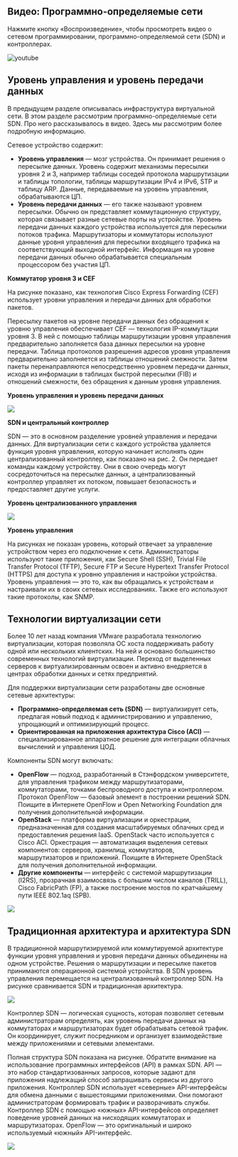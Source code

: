 <!-- 13.4.1 -->
## Видео: Программно-определяемые сети

Нажмите кнопку «Воспроизведение», чтобы просмотреть видео о сетевом программировании, программно-определяемой сети (SDN) и контроллерах.

![youtube](https://www.youtube.com/watch?v=_ivjNF93RcE)

<!-- 13.4.2 -->
## Уровень управления и уровень передачи данных

В предыдущем разделе описывалась инфраструктура виртуальной сети. В этом разделе рассмотрим программно-определяемые сети SDN. Про него рассказывалось в видео. Здесь мы рассмотрим более подробную информацию.

Сетевое устройство содержит:

* **Уровень управления**  — мозг устройства. Он принимает решения о пересылке данных. Уровень содержит механизмы пересылки уровня 2 и 3, например таблицы соседей протокола маршрутизации и таблицы топологии, таблицы маршрутизации IPv4 и IPv6, STP и таблицу ARP. Данные, передаваемые на уровень управления, обрабатываются ЦП.
* **Уровень передачи данных**  — его также называют уровнем пересылки. Обычно он представляет коммутационную структуру, которая связывает разные сетевые порты на устройстве. Уровень передачи данных каждого устройства используется для пересылки потоков трафика. Маршрутизаторы и коммутаторы используют данные уровня управления для пересылки входящего трафика на соответствующий выходной интерфейс. Информация на уровне передачи данных обычно обрабатывается специальным процессором без участия ЦП.

**Коммутатор уровня 3 и CEF**

На рисунке показано, как технология Cisco Express Forwarding (CEF) использует уровни управления и передачи данных для обработки пакетов.

Пересылку пакетов на уровне передачи данных без обращения к уровню управления обеспечивает CEF — технология IP-коммутации уровня 3. В ней с помощью таблицы маршрутизации уровня управления предварительно заполняется база данных пересылки на уровне передачи. Таблица протоколов разрешения адресов уровня управления предварительно заполняется из таблицы отношений смежности. Затем пакеты перенаправляются непосредственно уровнем передачи данных, исходя из информации в таблицах быстрой пересылки (FIB) и отношений смежности, без обращения к данным уровня управления.

**Уровень управления и уровень передачи данных**

![](./assets/13.4.2-1.svg)
<!-- /courses/ensa-dl/ae8eb398-34fd-11eb-ba19-f1886492e0e4/aeb686e0-34fd-11eb-ba19-f1886492e0e4/assets/c715bb00-1c46-11ea-af56-e368b99e9723.svg -->

**SDN и центральный контроллер**

SDN — это в основном разделение уровней управления и передачи данных. Для виртуализации сети с каждого устройства удаляется функция уровня управления, которую начинает исполнять один централизованный контроллер, как показано на рис. 2. Он передает команды каждому устройству. Они в свою очередь могут сосредоточиться на пересылке данных, а централизованный контроллер управляет их потоком, повышает безопасность и предоставляет другие услуги.

**Уровень централизованного управления**

![](./assets/13.4.2-2.svg)
<!-- /courses/ensa-dl/ae8eb398-34fd-11eb-ba19-f1886492e0e4/aeb686e0-34fd-11eb-ba19-f1886492e0e4/assets/c7160922-1c46-11ea-af56-e368b99e9723.svg -->

**Уровень управления**

<!-- 13.4.3 -->
На рисунках не показан уровень, который отвечает за управление устройством через его подключение к сети. Администраторы используют такие приложения, как Secure Shell (SSH), Trivial File Transfer Protocol (TFTP), Secure FTP и Secure Hypertext Transfer Protocol (HTTPS) для доступа к уровню управления и настройки устройства. Уровень управления — это то, как вы обращались к устройствам и настраивали их в своих сетевых исследованиях. Также его используют такие протоколы, как SNMP.

<!-- 13.4.3 -->
## Технологии виртуализации сети

Более 10 лет назад компания VMware разработала технологию виртуализации, которая позволяла ОС хоста поддерживать работу одной или нескольких клиентских. На ней и основано большинство современных технологий виртуализации. Переход от выделенных серверов к виртуализированным освоен и активно внедряется в центрах обработки данных и сетях предприятий.

Для поддержки виртуализации сети разработаны две основные сетевые архитектуры:

* **Программно-определяемая сеть (SDN)**  — виртуализирует сеть, предлагая новый подход к администрированию и управлению, упрощающий и оптимизирующий процесс.
* **Ориентированная на приложения архитектура Cisco (ACI)**  — специализированное аппаратное решение для интеграции облачных вычислений и управления ЦОД.

Компоненты SDN могут включать:

* **OpenFlow**  — подход, разработанный в Стэнфордском университете, для управления трафиком между маршрутизаторами, коммутаторами, точками беспроводного доступа и контроллером. Протокол OpenFlow — базовый элемент в построении решений SDN. Поищите в Интернете OpenFlow и Open Networking Foundation для получения дополнительной информации.
* **OpenStack** — платформа виртуализации и оркестрации, предназначенная для создания масштабируемых облачных сред и предоставления решения IaaS. OpenStack часто используется с Cisco ACI. Оркестрация — автоматизация выделения сетевых компонентов: серверов, хранилищ, коммутаторов, маршрутизаторов и приложений. Поищите в Интернете OpenStack для получения дополнительной информации.
* **Другие компоненты**  — интерфейс с системой маршрутизации (I2RS), прозрачная взаимосвязь с большим числом каналов (TRILL), Cisco FabricPath (FP), а также построение мостов по кратчайшему пути IEEE 802.1aq (SPB).

![](./assets/13.4.3.png)
<!-- /courses/ensa-dl/ae8eb398-34fd-11eb-ba19-f1886492e0e4/aeb686e0-34fd-11eb-ba19-f1886492e0e4/assets/c7167e54-1c46-11ea-af56-e368b99e9723.svg -->

<!-- 13.4.4 -->
## Традиционная архитектура и архитектура SDN

В традиционной маршрутизируемой или коммутируемой архитектуре функции уровня управления и уровня передачи данных объединены на одном устройстве. Решения о маршрутизации и пересылке пакетов принимаются операционной системой устройства. В SDN уровень управления перемещается на централизованный контроллер SDN. На рисунке сравнивается SDN и традиционная архитектура.

![](./assets/13.4.4-1.svg)
<!-- /courses/ensa-dl/ae8eb398-34fd-11eb-ba19-f1886492e0e4/aeb686e0-34fd-11eb-ba19-f1886492e0e4/assets/c716f381-1c46-11ea-af56-e368b99e9723.svg -->

Контроллер SDN — логическая сущность, которая позволяет сетевым администраторам определять, как уровень передачи данных на коммутаторах и маршрутизаторах будет обрабатывать сетевой трафик. Он координирует, служит посредником и организует взаимодействие между приложениями и сетевыми элементами.

Полная структура SDN показана на рисунке. Обратите внимание на использование программных интерфейсов (API) в рамках SDN. API — это набор стандартизованных запросов, которые задают для приложения надлежащий способ запрашивать сервисы из другого приложения. Контроллер SDN использует «северные» API-интерфейсы для обмена данными с вышестоящими приложениями. Они помогают администраторам формировать трафик и разворачивать службы. Контроллер SDN с помощью «южных» API-интерфейсов определяет поведение уровней данных на нисходящих коммутаторах и маршрутизаторах. OpenFlow — это оригинальный и широко используемый «южный» API-интерфейс.

![](./assets/13.4.4-2.svg)
<!-- /courses/ensa-dl/ae8eb398-34fd-11eb-ba19-f1886492e0e4/aeb686e0-34fd-11eb-ba19-f1886492e0e4/assets/c717b6d0-1c46-11ea-af56-e368b99e9723.svg -->

<!-- 13.4.5 -->
<!-- quiz -->

